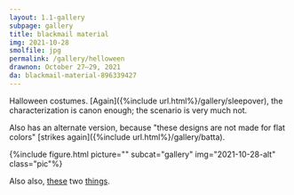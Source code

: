 ```yaml
---
layout: 1.1-gallery
subpage: gallery
title: blackmail material
img: 2021-10-28
smolfile: jpg
permalink: /gallery/helloween
drawnon: October 27–29, 2021
da: blackmail-material-896339427
---
```

Halloween costumes. [Again]({%include url.html%}/gallery/sleepover), the characterization is canon enough; the scenario is very much not.

Also has an alternate version, because "these designs are not made for flat colors" [strikes again]({%include url.html%}/gallery/batta).

{%include figure.html picture="" subcat="gallery" img="2021-10-28-alt" class="pic"%}

Also also, <a href="https://sta.sh/0l096ifhi2x" class="ext">these</a> two <a href="https://sta.sh/0ea4kqks7x9" class="ext">things</a>.